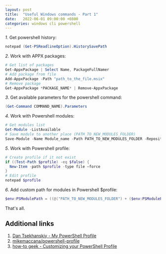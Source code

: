 ```yaml
---
layout: post
title:  "Useful Windows commands - Part 1"
date:   2022-06-01 09:00:00 +0800
categories: windows cli powershell
---
```


*1*. Get powershell history:

  ```powershell
  notepad (Get-PSReadlineOption).HistorySavePath
  ```

*2*. Work with APPX packages:

  ```powershell
  # Get list of packages
  Get-AppxPackage | Select Name, PackageFullNamer
  # Add package from file
  Add-AppxPackage -Path "path_to_the_file.msix"
  # Remove package
  Get-AppxPackage *PACKAGE_NAME* | Remove-AppxPackage
  ```

*3*. Get available parameters for the powershell command:

  ```powershell
  (Get-Command COMMAND_NAME).Parameters
  ```

*4*. Work with Powershell modules:

  ```powershell
  # Get modules list
  Get-Module -ListAvailable
  # Save module to another place (PATH_TO_NEW_MODULES_FOLDER)
  Save-Module -Name Module_name -Path PATH_TO_NEW_MODULES_FOLDER -Repository PSGallery
  ```

*5*. Work with Powershell profile:

  ```powershell
  # Create profile if it not exist
  if ((Test-Path $profile) -eq $false) {
    New-Item -path $profile -type file –force
  }
  # Edit profile
  notepad $profile
  ```

*6*. Add custom path for modules in Powershell $profile:

  ```powershell
  $env:PSModulePath = ((@("PATH_TO_NEW_MODULES_FOLDER") + ($env:PSModulePath -split ";")) -join ";")
  ```

That's all.

## Additional links

1. [Dan Tsekhanskiy - My PowerShell Profile](https://tseknet.com/blog/psprofile)
2. [mikemaccana/powershell-profile](https://github.com/mikemaccana/powershell-profile)
3. [how-to geek - Customizing your PowerShell Profile](https://www.howtogeek.com/50236/customizing-your-powershell-profile/)
